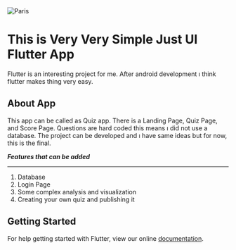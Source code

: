 <img src="https://www.google.com.tr/url?sa=i&source=imgres&cd=&cad=rja&uact=8&ved=2ahUKEwiSxtSjkPTeAhUCmbQKHaUCATgQjRx6BAgBEAU&url=https%3A%2F%2Farstechnica.com%2Fgadgets%2F2018%2F06%2Fgoogles-cross-platform-flutter-sdk-hits-release-preview-1%2F&psig=AOvVaw2mltp1MhYnIcmAwuWoti6D&ust=1543392777959195" alt="Paris" class="center">

# This is Very Very Simple Just UI Flutter App

Flutter is an interesting project for me. After android development ı think flutter makes thing very easy. 

## About App 
This app can be called as Quiz app. There is a Landing Page, Quiz Page, and Score Page. Questions are hard coded this means ı did not use a database. The project can be developed and ı have same ideas but for now, this is the final. 

**_Features that can be added_**
***
1. Database
2. Login Page
3. Some complex analysis and visualization 
4. Creating your own quiz and publishing it

## Getting Started

For help getting started with Flutter, view our online
[documentation](https://flutter.io/).
